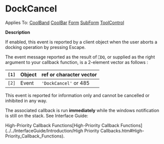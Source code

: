 




<h1 class="heading"><span class="name">DockCancel</span></h1>

Applies To: [CoolBand](./coolband.md) [CoolBar](./coolbar.md) [Form](./form.md) [SubForm](./subform.md) [ToolControl](./toolcontrol.md)


**Description**


If enabled, this event is reported by a client object when the user aborts a docking operation by pressing Escape.


The event message reported as the result of `⎕DQ`, or supplied as the right argument to your callback function, is a 2-element vector as follows :


| `[1]` | Object | ref or character vector |
| --- | --- | ---  |
| `[2]` | Event | `'DockCancel'` or 485 |


This event is reported for information only and cannot be cancelled or inhibited in any way.



The associated callback is run **immediately** while the windows notification is still on the stack. See 
Interface Guide: 

High-Priority Callback Functions[High-Priority Callback Functions](../../InterfaceGuide/Introduction/High Priority Callbacks.htm#High-Priority_Callback_Functions).


